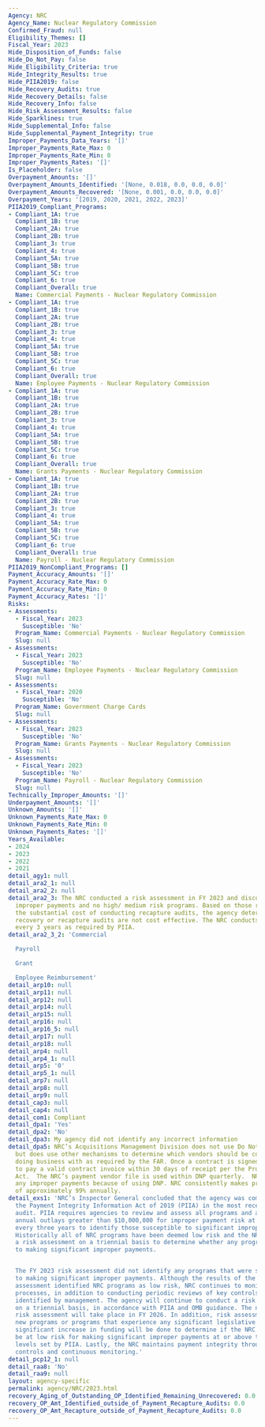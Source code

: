 ```yaml
---
Agency: NRC
Agency_Name: Nuclear Regulatory Commission
Confirmed_Fraud: null
Eligibility_Themes: []
Fiscal_Year: 2023
Hide_Disposition_of_Funds: false
Hide_Do_Not_Pay: false
Hide_Eligibility_Criteria: true
Hide_Integrity_Results: true
Hide_PIIA2019: false
Hide_Recovery_Audits: true
Hide_Recovery_Details: false
Hide_Recovery_Info: false
Hide_Risk_Assessment_Results: false
Hide_Sparklines: true
Hide_Supplemental_Info: false
Hide_Supplemental_Payment_Integrity: true
Improper_Payments_Data_Years: '[]'
Improper_Payments_Rate_Max: 0
Improper_Payments_Rate_Min: 0
Improper_Payments_Rates: '[]'
Is_Placeholder: false
Overpayment_Amounts: '[]'
Overpayment_Amounts_Identified: '[None, 0.018, 0.0, 0.0, 0.0]'
Overpayment_Amounts_Recovered: '[None, 0.001, 0.0, 0.0, 0.0]'
Overpayment_Years: '[2019, 2020, 2021, 2022, 2023]'
PIIA2019_Compliant_Programs:
- Compliant_1A: true
  Compliant_1B: true
  Compliant_2A: true
  Compliant_2B: true
  Compliant_3: true
  Compliant_4: true
  Compliant_5A: true
  Compliant_5B: true
  Compliant_5C: true
  Compliant_6: true
  Compliant_Overall: true
  Name: Commercial Payments - Nuclear Regulatory Commission
- Compliant_1A: true
  Compliant_1B: true
  Compliant_2A: true
  Compliant_2B: true
  Compliant_3: true
  Compliant_4: true
  Compliant_5A: true
  Compliant_5B: true
  Compliant_5C: true
  Compliant_6: true
  Compliant_Overall: true
  Name: Employee Payments - Nuclear Regulatory Commission
- Compliant_1A: true
  Compliant_1B: true
  Compliant_2A: true
  Compliant_2B: true
  Compliant_3: true
  Compliant_4: true
  Compliant_5A: true
  Compliant_5B: true
  Compliant_5C: true
  Compliant_6: true
  Compliant_Overall: true
  Name: Grants Payments - Nuclear Regulatory Commission
- Compliant_1A: true
  Compliant_1B: true
  Compliant_2A: true
  Compliant_2B: true
  Compliant_3: true
  Compliant_4: true
  Compliant_5A: true
  Compliant_5B: true
  Compliant_5C: true
  Compliant_6: true
  Compliant_Overall: true
  Name: Payroll - Nuclear Regulatory Commission
PIIA2019_NonCompliant_Programs: []
Payment_Accuracy_Amounts: '[]'
Payment_Accuracy_Rate_Max: 0
Payment_Accuracy_Rate_Min: 0
Payment_Accuracy_Rates: '[]'
Risks:
- Assessments:
  - Fiscal_Year: 2023
    Susceptible: 'No'
  Program_Name: Commercial Payments - Nuclear Regulatory Commission
  Slug: null
- Assessments:
  - Fiscal_Year: 2023
    Susceptible: 'No'
  Program_Name: Employee Payments - Nuclear Regulatory Commission
  Slug: null
- Assessments:
  - Fiscal_Year: 2020
    Susceptible: 'No'
  Program_Name: Government Charge Cards
  Slug: null
- Assessments:
  - Fiscal_Year: 2023
    Susceptible: 'No'
  Program_Name: Grants Payments - Nuclear Regulatory Commission
  Slug: null
- Assessments:
  - Fiscal_Year: 2023
    Susceptible: 'No'
  Program_Name: Payroll - Nuclear Regulatory Commission
  Slug: null
Technically_Improper_Amounts: '[]'
Underpayment_Amounts: '[]'
Unknown_Amounts: '[]'
Unknown_Payments_Rate_Max: 0
Unknown_Payments_Rate_Min: 0
Unknown_Payments_Rates: '[]'
Years_Available:
- 2024
- 2023
- 2022
- 2021
detail_agy1: null
detail_ara2_1: null
detail_ara2_2: null
detail_ara2_3: The NRC conducted a risk assessment in FY 2023 and discovered no significant
  improper payments and no high/ medium risk programs. Based on those results and
  the substantial cost of conducting recapture audits, the agency determined that
  recovery or recapture audits are not cost effective. The NRC conducts risk assessments
  every 3 years as required by PIIA.
detail_ara2_3_2: 'Commercial

  Payroll

  Grant

  Employee Reimbursement'
detail_arp10: null
detail_arp11: null
detail_arp12: null
detail_arp14: null
detail_arp15: null
detail_arp16: null
detail_arp16_5: null
detail_arp17: null
detail_arp18: null
detail_arp4: null
detail_arp4_1: null
detail_arp5: '0'
detail_arp5_1: null
detail_arp7: null
detail_arp8: null
detail_arp9: null
detail_cap3: null
detail_cap4: null
detail_com1: Compliant
detail_dpa1: 'Yes'
detail_dpa2: 'No'
detail_dpa3: My agency did not identify any incorrect information
detail_dpa5: NRC’s Acquisitions Management Division does not use Do Not Pay (DNP)
  but does use other mechanisms to determine which vendors should be considered in
  doing business with as required by the FAR. Once a contract is signed, NRC is obligated
  to pay a valid contract invoice within 30 days of receipt per the Prompt Payment
  Act.  The NRC’s payment vendor file is used within DNP quarterly.  NRC has not found
  any improper payments because of using DNP. NRC consistently makes proper payments
  of approximately 99% annually.
detail_exs1: 'NRC’s Inspector General concluded that the agency was compliant with
  the Payment Integrity Information Act of 2019 (PIIA) in the most recent compliance
  audit. PIIA requires agencies to review and assess all programs and activities with
  annual outlays greater than $10,000,000 for improper payment risk at least once
  every three years to identify those susceptible to significant improper payments.
  Historically all of NRC programs have been deemed low risk and the NRC conducts
  a risk assessment on a triennial basis to determine whether any programs were susceptible
  to making significant improper payments.


  The FY 2023 risk assessment did not identify any programs that were susceptible
  to making significant improper payments. Although the results of the FY 2023 risk
  assessment identified NRC programs as low risk, NRC continues to monitor its payment
  processes, in addition to conducting periodic reviews of key controls for PIIA programs
  identified by management. The agency will continue to conduct a risk assessment
  on a triennial basis, in accordance with PIIA and OMB guidance. The next NRC PIIA
  risk assessment will take place in FY 2026. In addition, risk assessments evaluating
  new programs or programs that experience any significant legislative changes and/or
  significant increase in funding will be done to determine if the NRC continues to
  be at low risk for making significant improper payments at or above the threshold
  levels set by PIIA. Lastly, the NRC maintains payment integrity through strong prepayment
  controls and continuous monitoring.'
detail_pcp12_1: null
detail_raa8: 'No'
detail_raa9: null
layout: agency-specific
permalink: agency/NRC/2023.html
recovery_Aging_of_Outstanding_OP_Identified_Remaining_Unrecovered: 0.0
recovery_OP_Amt_Identified_outside_of_Payment_Recapture_Audits: 0.0
recovery_OP_Amt_Recapture_outside_of_Payment_Recapture_Audits: 0.0
---
```


